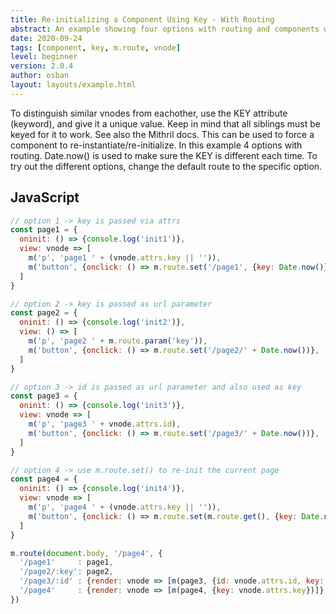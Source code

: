 ```yaml
---
title: Re-initializing a Component Using Key - With Routing
abstract: An example showing four options with routing and components which are using key.
date: 2020-09-24
tags: [component, key, m.route, vnode]
level: beginner
version: 2.0.4
author: osban
layout: layouts/example.html
---
```


To distinguish similar vnodes from eachother, use the KEY attribute (keyword), and give it a unique value.
Keep in mind that all siblings must be keyed for it to work.
See also the Mithril docs.
This can be used to force a component to re-instantiate/re-initialize.
In this example 4 options with routing. Date.now() is used to make sure the KEY is different each time.
To try out the different options, change the default route to the specific option.

## JavaScript

~~~js
// option 1 -> key is passed via attrs
const page1 = {
  oninit: () => {console.log('init1')},
  view: vnode => [
    m('p', 'page1 ' + (vnode.attrs.key || '')),
    m('button', {onclick: () => m.route.set('/page1', {key: Date.now()})}, 're-init')
  ]
}

// option 2 -> key is passed as url parameter
const page2 = {
  oninit: () => {console.log('init2')},
  view: () => [
    m('p', 'page2 ' + m.route.param('key')),
    m('button', {onclick: () => m.route.set('/page2/' + Date.now())}, 're-init')
  ]
}

// option 3 -> id is passed as url parameter and also used as key
const page3 = {
  oninit: () => {console.log('init3')},
  view: vnode => [
    m('p', 'page3 ' + vnode.attrs.id),
    m('button', {onclick: () => m.route.set('/page3/' + Date.now())}, 're-init')
  ]
}

// option 4 -> use m.route.set() to re-init the current page
const page4 = {
  oninit: () => {console.log('init4')},
  view: vnode => [
    m('p', 'page4 ' + (vnode.attrs.key || '')),
    m('button', {onclick: () => m.route.set(m.route.get(), {key: Date.now()})}, 're-init')
  ]
}

m.route(document.body, '/page4', {
  '/page1'     : page1,
  '/page2/:key': page2,
  '/page3/:id' : {render: vnode => [m(page3, {id: vnode.attrs.id, key: vnode.attrs.id})]},
  '/page4'     : {render: vnode => [m(page4, {key: vnode.attrs.key})]}
})
~~~
